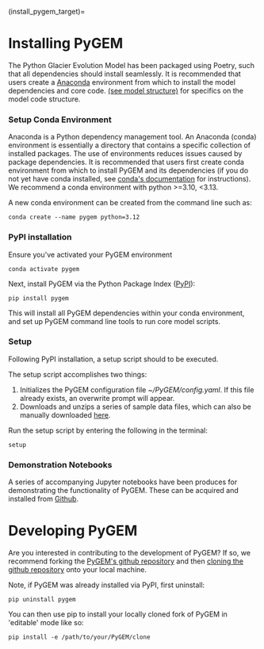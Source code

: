 (install_pygem_target)=
# Installing PyGEM
The Python Glacier Evolution Model has been packaged using Poetry, such that all dependencies should install seamlessly.  It is recommended that users create a [Anaconda](https://anaconda.org/) environment from which to install the model dependencies and core code. [(see model structure)](model_structure_and_workflow_target) for specifics on the model code structure.

### Setup Conda Environment
Anaconda is a Python dependency management tool. An Anaconda (conda) environment is essentially a directory that contains a specific collection of installed packages. The use of environments reduces issues caused by package dependencies. It is recommended that users first create conda environment from which to install PyGEM and its dependencies (if you do not yet have conda installed, see [conda's documentation](https://docs.conda.io/projects/conda/en/latest/user-guide/install) for instructions).  We recommend a conda environment with python >=3.10, <3.13.

A new conda environment can be created from the command line such as:
```
conda create --name pygem python=3.12
```

### PyPI installation
Ensure you've activated your PyGEM environment
```
conda activate pygem
```

Next, install PyGEM via the Python Package Index ([PyPI](https://pypi.org/project/pygem/)):
```
pip install pygem
```

This will install all PyGEM dependencies within your conda environment, and set up PyGEM command line tools to run core model scripts.

### Setup
Following PyPI installation, a setup script should to be executed.

The setup script accomplishes two things:
1. Initializes the PyGEM configuration file *~/PyGEM/config.yaml*. If this file already exists, an overwrite prompt will appear.
2. Downloads and unzips a series of sample data files, which can also be manually downloaded [here](https://drive.google.com/file/d/1NUbAzHSeK5NAEWm90vPMmFpzjrP0EAiZ).

Run the setup script by entering the following in the terminal:
```
setup
```

### Demonstration Notebooks
A series of accompanying Jupyter notebooks have been produces for demonstrating the functionality of PyGEM. These can be acquired and installed from [Github](link).

# Developing PyGEM
Are you interested in contributing to the development of PyGEM? If so, we recommend forking the [PyGEM's github repository](https://github.com/PyGEM-Community/PyGEM) and then [cloning the github repository](https://docs.github.com/en/repositories/creating-and-managing-repositories/cloning-a-repository) onto your local machine.

Note, if PyGEM was already installed via PyPI, first uninstall:
```
pip uninstall pygem
````

You can then use pip to install your locally cloned fork of PyGEM in 'editable' mode like so:
```
pip install -e /path/to/your/PyGEM/clone
```